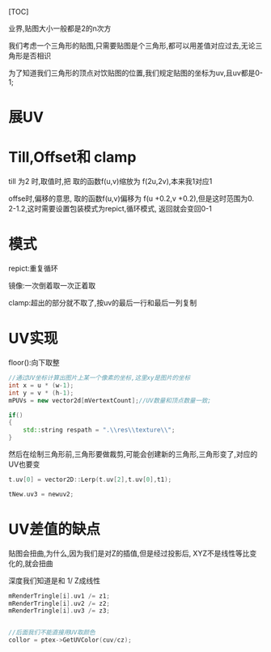 [TOC]

业界,贴图大小一般都是2的n次方

我们考虑一个三角形的贴图,只需要贴图是个三角形,都可以用差值对应过去,无论三角形是否相识

为了知道我们三角形的顶点对饮贴图的位置,我们规定贴图的坐标为uv,且uv都是0-1;

# 展UV







# Till,Offset和 clamp

till 为2 时,取值时,把  取的函数f(u,v)缩放为 f(2u,2v),本来我1对应1

offse时,偏移的意思, 取的函数f(u,v)偏移为 f(u +0.2,v +0.2),但是这时范围为0. 2-1.2,这时需要设置包装模式为repict,循环模式, 返回就会变回0-1



# 模式

repict:重复循环

镜像:一次倒着取一次正着取

clamp:超出的部分就不取了,按uv的最后一行和最后一列复制

# UV实现

floor():向下取整

```cpp
//通过UV坐标计算出图片上某一个像素的坐标,这里xy是图片的坐标
int x = u * (w-1);
int y = v * (h-1);
mPUVs = new vector2d[mVertextCount];//UV数量和顶点数量一致;

if()
{
    std::string respath = ".\\res\\texture\\";
}
```

然后在绘制三角形前,三角形要做裁剪,可能会创建新的三角形,三角形变了,对应的UV也要变

```cpp
t.uv[0] = vector2D::Lerp(t.uv[2],t.uv[0],t1);

tNew.uv3 = newuv2;
```

# UV差值的缺点

贴图会扭曲,为什么,因为我们是对Z的插值,但是经过投影后, XYZ不是线性等比变化的,就会扭曲

深度我们知道是和 1/ Z成线性

```cpp
mRenderTringle[i].uv1 /= z1;
mRenderTringle[i].uv2 /= z2;
mRenderTringle[i].uv3 /= z3;


//后面我们不能直接用UV取颜色
collor = ptex->GetUVColor(cuv/cz);
```

